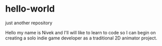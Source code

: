 # hello-world
just another repository


Hello my name is Nivek and I'll will like to learn to code so I can begin on creating a solo indie game developer as a traditional 2D animator project.

